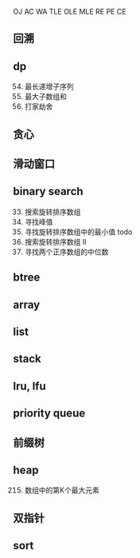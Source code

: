 OJ
AC
WA
TLE
OLE
MLE
RE
PE
CE


## 回溯




## dp
54. 最长递增子序列
55. 最大子数组和
198. 打家劫舍

## 贪心
## 滑动窗口

## binary search

 33. 搜索旋转排序数组
 162. 寻找峰值
 153. 寻找旋转排序数组中的最小值
todo
 81. 搜索旋转排序数组 II
 4. 寻找两个正序数组的中位数


## btree 
## array
## list
## stack 
## lru, lfu 
## priority queue
## 前缀树
## heap


 215. 数组中的第K个最大元素


## 双指针
## sort